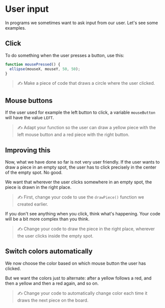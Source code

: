# User input

In programs we sometimes want to ask input from our user. Let's see some examples.

## Click

To do something when the user presses a button, use this:

```js
function mousePressed() {
  ellipse(mouseX, mouseY, 50, 50);
}
```

> ✍️ Make a piece of code that draws a circle where the user clicked.

## Mouse buttons

If the user used for example the left button to click, a variable `mouseButton`
will have the value `LEFT`.

> ✍️ Adapt your function so the user can draw a yellow piece with the left mouse
button and a red piece with the right button.

## Improving this

Now, what we have done so far is not very user friendly. If the user wants to
draw a piece in an empty spot, the user has to click precisely in the center of
the empty spot. No good.

We want that wherever the user clicks somewhere in an empty spot, the piece is
drawn in the right place.

> ✍️ First, change your code to use the `drawPiece()` function we created earlier.

If you don't see anything when you click, think what's happening. Your code will
be a bit more complex than you think.

> ✍️ Change your code to draw the piece in the right place, wherever the user
clicks inside the empty spot.

## Switch colors automatically

We now choose the color based on which mouse button the user has clicked.

But we want the colors just to alternate: after a yellow follows a red, and then
a yellow and then a red again, and so on.

> ✍️ Change your code to automatically change color each time it draws the next
piece on the board.
